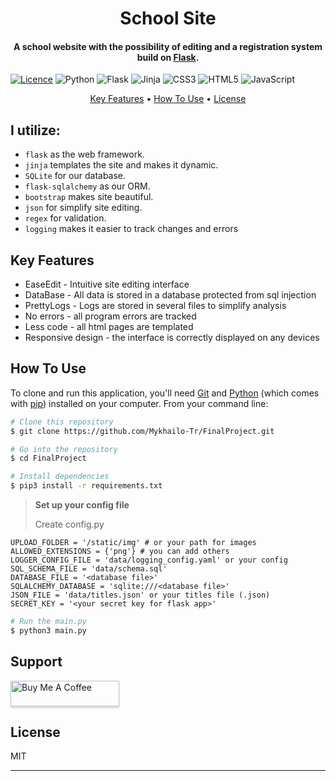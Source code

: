 <h1 align="center">
  School Site
  <br>
</h1>

<h4 align="center">A school website with the possibility of editing and a registration system build on <a href="https://pypi.org/project/Flask" target="_blank">Flask</a>.</h4>

[![Licence](https://img.shields.io/github/license/Ileriayo/markdown-badges?style=for-the-badge)](./LICENSE)
![Python](https://img.shields.io/badge/python-3670A0?style=for-the-badge&logo=python&logoColor=ffdd54)
![Flask](https://img.shields.io/badge/flask-%23000.svg?style=for-the-badge&logo=flask&logoColor=white)
![Jinja](https://img.shields.io/badge/jinja-white.svg?style=for-the-badge&logo=jinja&logoColor=black)
![CSS3](https://img.shields.io/badge/css3-%231572B6.svg?style=for-the-badge&logo=css3&logoColor=white)
![HTML5](https://img.shields.io/badge/html5-%23E34F26.svg?style=for-the-badge&logo=html5&logoColor=white)
![JavaScript](https://img.shields.io/badge/javascript-%23323330.svg?style=for-the-badge&logo=javascript&logoColor=%23F7DF1E)

<p align="center">
  <a href="#key-features">Key Features</a> •
  <a href="#how-to-use">How To Use</a> •
  <a href="#license">License</a>
</p>


## I utilize: 
- `flask` as the web framework.
- `jinja` templates the site and makes it dynamic.
- `SQLite` for our database.
- `flask-sqlalchemy` as our ORM.
- `bootstrap` makes site beautiful.
- `json` for simplify site editing.
- `regex` for validation.
- `logging` makes it easier to track changes and errors



## Key Features

* EaseEdit - Intuitive site editing interface
* DataBase - All data is stored in a database protected from sql injection
* PrettyLogs - Logs are stored in several files to simplify analysis
* No errors - all program errors are tracked
* Less code - all html pages are templated
* Responsive design - the interface is correctly displayed on any devices


## How To Use

To clone and run this application, you'll need [Git](https://git-scm.com) and [Python](https://www.python.org/) (which comes with [pip](https://pypi.org/project/pip/)) installed on your computer. From your command line:

```bash
# Clone this repository
$ git clone https://github.com/Mykhailo-Tr/FinalProject.git

# Go into the repository
$ cd FinalProject

# Install dependencies
$ pip3 install -r requirements.txt 
```

> **Set up your config file**
> 
> Create config.py
```
UPLOAD_FOLDER = '/static/img' # or your path for images
ALLOWED_EXTENSIONS = {'png'} # you can add others
LOGGER_CONFIG_FILE = 'data/logging_config.yaml' or your config
SQL_SCHEMA_FILE = 'data/schema.sql'
DATABASE_FILE = '<database file>'
SQLALCHEMY_DATABASE = 'sqlite:///<database file>'
JSON_FILE = 'data/titles.json' or your titles file (.json)
SECRET_KEY = '<your secret key for flask app>'

```

```bash
# Run the main.py
$ python3 main.py
```

## Support

<a href="https://www.buymeacoffee.com/mykhailo_tr" target="_blank"><img src="https://www.buymeacoffee.com/assets/img/custom_images/purple_img.png" alt="Buy Me A Coffee" style="height: 41px !important;width: 174px !important;box-shadow: 0px 3px 2px 0px rgba(190, 190, 190, 0.5) !important;-webkit-box-shadow: 0px 3px 2px 0px rgba(190, 190, 190, 0.5) !important;" ></a>



## License

MIT

---


